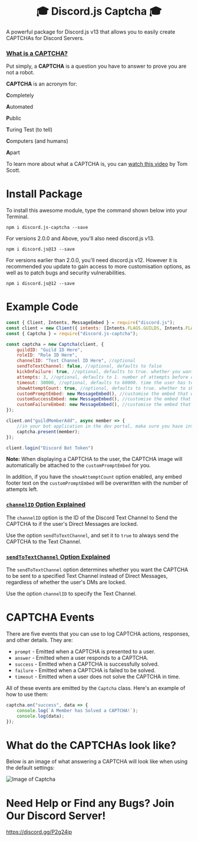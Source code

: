 <h1 align="center">
    🎓 Discord.js Captcha 🎓
</h1>

A powerful package for Discord.js v13 that allows you to easily create CAPTCHAs for Discord Servers.

### <u>What is a **CAPTCHA**?</u>

Put simply, a **CAPTCHA** is a question you have to answer to prove you are not a robot.

**CAPTCHA** is an acronym for:

**C**ompletely

**A**utomated

**P**ublic

**T**uring Test (to tell)

**C**omputers (and humans)

**A**part

To learn more about what a CAPTCHA is, you can [watch this video](https://www.youtube.com/watch?v=o1zNIm8GVPY&ab_channel=TomScott) by Tom Scott.

# Install Package

To install this awesome module, type the command shown below into your Terminal.

`npm i discord.js-captcha --save`

For versions 2.0.0 and Above, you'll also need discord.js v13.

`npm i discord.js@13 --save`

For versions earlier than 2.0.0, you'll need discord.js v12. However it is recommended you update to gain access to more customisation options, as well as to patch bugs and security vulnerabilities.

`npm i discord.js@12 --save`

# Example Code

```js
const { Client, Intents, MessageEmbed } = require("discord.js");
const client = new Client({ intents: [Intents.FLAGS.GUILDS, Intents.FLAGS.GUILD_MESSAGES, Intents.FLAGS.GUILD_MEMBERS, Intents.FLAGS.DIRECT_MESSAGES] });
const { Captcha } = require("discord.js-captcha");

const captcha = new Captcha(client, {
    guildID: "Guild ID Here",
    roleID: "Role ID Here",
    channelID: "Text Channel ID Here", //optional
    sendToTextChannel: false, //optional, defaults to false
    kickOnFailure: true, //optional, defaults to true. whether you want the bot to kick the user if the captcha is failed
    attempts: 3, //optional, defaults to 1. number of attempts before captcha is considered to be failed
    timeout: 30000, //optional, defaults to 60000. time the user has to solve the captcha on each attempt in milliseconds
    showAttemptCount: true, //optional, defaults to true. whether to show the number of attempts left in embed footer
    customPromptEmbed: new MessageEmbed(), //customise the embed that will be sent to the user when the captcha is requested
    customSuccessEmbed: new MessageEmbed(), //customise the embed that will be sent to the user when the captcha is solved
    customFailureEmbed: new MessageEmbed(), //customise the embed that will be sent to the user when they fail to solve the captcha
});

client.on("guildMemberAdd", async member => {
    //in your bot application in the dev portal, make sure you have intents turned on!
    captcha.present(member);
});

client.login("Discord Bot Token")
```

**Note:** When displaying a CAPTCHA to the user, the CAPTCHA image will automatically be attached to the `customPromptEmbed` for you.

In addition, if you have the `showAttemptCount` option enabled, any embed footer text on the `customPromptEmbed` will be overwritten with the number of attempts left.

### <u>**`channelID`** Option Explained</u>
The `channelID` option is the ID of the Discord Text Channel to Send the CAPTCHA to if the user's Direct Messages are locked.

Use the option `sendToTextChannel`, and set it to `true` to always send the CAPTCHA to the Text Channel.

### <u>**`sendToTextChannel`** Option Explained</u>
The `sendToTextChannel` option determines whether you want the CAPTCHA to be sent to a specified Text Channel instead of Direct Messages, regardless of whether the user's DMs are locked.

Use the option `channelID` to specify the Text Channel.

# CAPTCHA Events

There are five events that you can use to log CAPTCHA actions, responses, and other details. They are:

- `prompt` - Emitted when a CAPTCHA is presented to a user.
- `answer` - Emitted when a user responds to a CAPTCHA.
- `success` - Emitted when a CAPTCHA is successfully solved.
- `failure` - Emitted when a CAPTCHA is failed to be solved.
- `timeout` - Emitted when a user does not solve the CAPTCHA in time.

All of these events are emitted by the `Captcha` class. Here's an example of how to use them:

```js
captcha.on("success", data => {
    console.log(`A Member has Solved a CAPTCHA!`);
    console.log(data);
});
```

# What do the CAPTCHAs look like?
Below is an image of what answering a CAPTCHA will look like when using the default settings:

![Image of Captcha](https://github.com/WillTDA/discord.js-captcha/blob/master/src/images/captchaExample.jpg?raw=true)

# Need Help or Find any Bugs? Join Our Discord Server!

https://discord.gg/P2g24jp